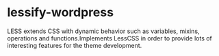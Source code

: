 # lessify-wordpress
LESS extends CSS with dynamic behavior such as variables, mixins, operations and functions.Implements LessCSS in order to provide lots of interesting features for the theme development.
